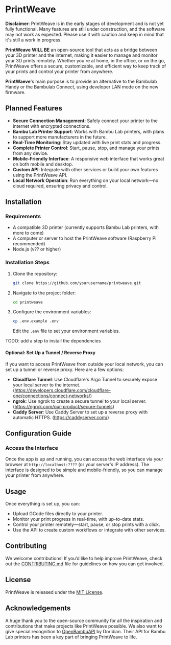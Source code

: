 
# PrintWeave

**Disclaimer**: PrintWeave is in the early stages of development and is not yet fully functional. Many features are still under construction, and the software may not work as expected. Please use it with caution and keep in mind that it's still a work in progress.

**PrintWeave** **WILL BE** an open-source tool that acts as a bridge between your 3D printer and the internet, making it easier to manage and monitor your 3D prints remotely. Whether you're at home, in the office, or on the go, PrintWeave offers a secure, customizable, and efficient way to keep track of your prints and control your printer from anywhere.

**PrintWaeve**'s main purpose is to provide an alternative to the Bambulab Handy or the Bambulab Connect, using developer LAN mode on the new firmware.

## Planned Features
- **Secure Connection Management**: Safely connect your printer to the internet with encrypted connections.
- **Bambu Lab Printer Support**: Works with Bambu Lab printers, with plans to support more manufacturers in the future.
- **Real-Time Monitoring**: Stay updated with live print stats and progress.
- **Complete Printer Control**: Start, pause, stop, and manage your prints from any device.
- **Mobile-Friendly Interface**: A responsive web interface that works great on both mobile and desktop.
- **Custom API**: Integrate with other services or build your own features using the PrintWeave API.
- **Local Network Operation**: Run everything on your local network—no cloud required, ensuring privacy and control.

## Installation

### Requirements

- A compatible 3D printer (currently supports Bambu Lab printers, with more to come)
- A computer or server to host the PrintWeave software (Raspberry Pi recommended)
- Node.js (v?? or higher)

### Installation Steps

1. Clone the repository:
   ```bash
   git clone https://github.com/yourusername/printweave.git
   ```

2. Navigate to the project folder:
   ```bash
   cd printweave
   ```
   
3. Configure the environment variables:
   ```bash
   cp .env.example .env
   ```
   Edit the `.env` file to set your environment variables.

TODO: add a step to install the dependencies

#### Optional: Set Up a Tunnel / Reverse Proxy

If you want to access PrintWeave from outside your local network, you can set up a tunnel or reverse proxy. Here are a few options:


- **Cloudflare Tunnel**: Use Cloudflare's Argo Tunnel to securely expose your local server to the internet. (https://developers.cloudflare.com/cloudflare-one/connections/connect-networks/)
- **ngrok**: Use ngrok to create a secure tunnel to your local server. (https://ngrok.com/our-product/secure-tunnels)
- **Caddy Server**: Use Caddy Server to set up a reverse proxy with automatic HTTPS. (https://caddyserver.com/)

## Configuration Guide

### Access the Interface

Once the app is up and running, you can access the web interface via your browser at `http://localhost:????` (or your server's IP address). The interface is designed to be simple and mobile-friendly, so you can manage your printer from anywhere.

## Usage

Once everything is set up, you can:
- Upload GCode files directly to your printer.
- Monitor your print progress in real-time, with up-to-date stats.
- Control your printer remotely—start, pause, or stop prints with a click.
- Use the API to create custom workflows or integrate with other services.

## Contributing

We welcome contributions! If you’d like to help improve PrintWeave, check out the [CONTRIBUTING.md](CONTRIBUTING.md) file for guidelines on how you can get involved.

## License

PrintWeave is released under the [MIT License](LICENSE).

## Acknowledgements

A huge thank you to the open-source community for all the inspiration and contributions that make projects like PrintWeave possible. We also want to give special recognition to [OpenBambuAPI](https://github.com/Doridian/OpenBambuAPI) by Doridian. Their API for Bambu Lab printers has been a key part of bringing PrintWeave to life.
